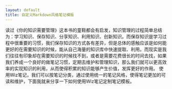 ```yaml
---
layout: default
title: 自定义Markdown风格笔记模板
---
```

读过《你的知识需要管理》这本书的童鞋都会有启发，知识管理的过程简单总结为：学习知识、保存知识、分享知识、利用知识、创新知识。而保存知识是学习过程中很重要的习惯，我们保存知识的方式各有差异，但是总体的感触应该是如何能更好的在需要知识的时候，能从自己海量的知识库中快速提取、利用。而现实是我们往往有印象却在需要知识的时候找不到，或者是需要花费很长的时间去找，如果我们养成一个良好的做笔记习惯，定期去维护和管理知识，那么我们就可以更高效率的实现知识的利用，从而使得积累的知识能够产生价值，发挥更好的作用。
使用Wiz笔记，我们可以按笔记分类，通过使用统一的笔记风格，使得笔记更加的可读和维护，下面我就来分享一下如何使用Wiz笔记定制笔记模板。